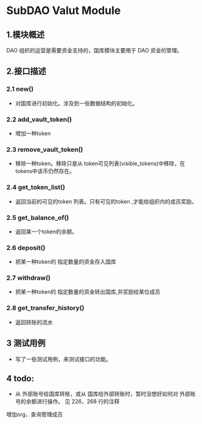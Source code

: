 # SubDAO Valut Module
## 1.模块概述
DAO 组织的运营是需要资金支持的，国库模块主要用于 DAO 资金的管理。

## 2.接口描述

### 2.1 new()
+ 对国库进行初始化。涉及到一些数据结构的初始化。

### 2.2 add_vault_token()
+ 增加一种token

### 2.3 remove_vault_token()
+ 移除一种token。移除只是从 token可见列表(visible_tokens)中移除，在tokens中该币仍然存在。

### 2.4 get_token_list()
+ 返回当前的可见的token 列表。只有可见的token ,才能给组织内的成员奖励。

### 2.5 get_balance_of()
+ 返回某一个token的余额。

### 2.6 deposit()
+ 把某一种token的 指定数量的资金存入国库

### 2.7 withdraw()
+ 把某一种token的 指定数量的资金转出国库,并奖励给某位成员

### 2.8 get_transfer_history()
+ 返回转账的流水

## 3 测试用例
+ 写了一些测试用例，来测试接口的功能。

## 4  todo:
+ 从 外部账号给国库转账，或从 国库给外部转账时，暂时没想好如何对 外部账号的余额进行操作。
见 226，268 行的注释
  
增加org，查询管理成员

